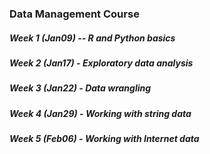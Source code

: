 ### Data Management Course

##### Week 1 (Jan09) -- R and Python basics

##### Week 2 (Jan17) - Exploratory data analysis

##### Week 3 (Jan22) - Data wrangling 

##### Week 4 (Jan29) - Working with string data

##### Week 5 (Feb06) - Working with Internet data
